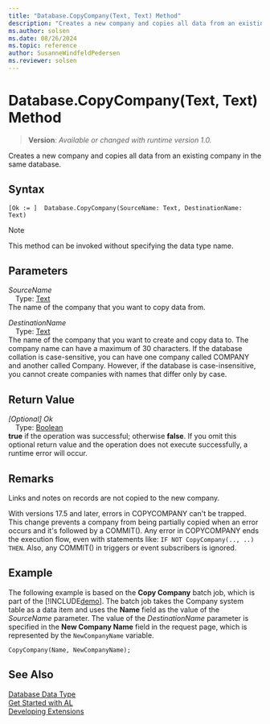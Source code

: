 ```yaml
---
title: "Database.CopyCompany(Text, Text) Method"
description: "Creates a new company and copies all data from an existing company in the same database."
ms.author: solsen
ms.date: 08/26/2024
ms.topic: reference
author: SusanneWindfeldPedersen
ms.reviewer: solsen
---
```

[//]: # (START>DO_NOT_EDIT)
[//]: # (IMPORTANT:Do not edit any of the content between here and the END>DO_NOT_EDIT.)
[//]: # (Any modifications should be made in the .xml files in the ModernDev repo.)
# Database.CopyCompany(Text, Text) Method
> **Version**: _Available or changed with runtime version 1.0._

Creates a new company and copies all data from an existing company in the same database.


## Syntax
```AL
[Ok := ]  Database.CopyCompany(SourceName: Text, DestinationName: Text)
```
> [!NOTE]
> This method can be invoked without specifying the data type name.
## Parameters
*SourceName*  
&emsp;Type: [Text](../text/text-data-type.md)  
The name of the company that you want to copy data from.  

*DestinationName*  
&emsp;Type: [Text](../text/text-data-type.md)  
The name of the company that you want to create and copy data to. The company name can have a maximum of 30 characters. If the database collation is case-sensitive, you can have one company called COMPANY and another called Company. However, if the database is case-insensitive, you cannot create companies with names that differ only by case.  


## Return Value
*[Optional] Ok*  
&emsp;Type: [Boolean](../boolean/boolean-data-type.md)  
**true** if the operation was successful; otherwise **false**.   If you omit this optional return value and the operation does not execute successfully, a runtime error will occur.  


[//]: # (IMPORTANT: END>DO_NOT_EDIT)

## Remarks

Links and notes on records are not copied to the new company.

With versions 17.5 and later, errors in COPYCOMPANY can't be trapped. This change prevents a company from being partially copied when an error occurs and it's followed by a COMMIT(). Any error in COPYCOMPANY ends the execution flow, even with statements like: `IF NOT CopyCompany(.., ..) THEN`. Also, any COMMIT() in triggers or event subscribers is ignored.

## Example

The following example is based on the **Copy Company** batch job, which is part of the [!INCLUDE[demo](../../includes/demo_md.md)]. The batch job takes the Company system table as a data item and uses the **Name** field as the value of the *SourceName* parameter. The value of the *DestinationName* parameter is specified in the **New Company Name** field in the request page, which is represented by the `NewCompanyName` variable.  

```al
CopyCompany(Name, NewCompanyName);  
```  

## See Also
[Database Data Type](database-data-type.md)  
[Get Started with AL](../../devenv-get-started.md)  
[Developing Extensions](../../devenv-dev-overview.md)